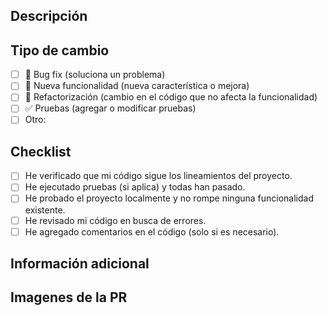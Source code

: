 ## Descripción

<!-- Describa brevemente qué cambios se realizaron y por qué. -->

## Tipo de cambio

<!-- Marque con una "X" el tipo de cambio que se ha realizado. -->

- [ ] 🐛 Bug fix (soluciona un problema)
- [ ] 🚀 Nueva funcionalidad (nueva característica o mejora)
- [ ] 🧹 Refactorización (cambio en el código que no afecta la funcionalidad)
- [ ] ✅ Pruebas (agregar o modificar pruebas)
- [ ] Otro: <!-- Describa aquí si es necesario -->

## Checklist

<!-- Asegúrate de cumplir con la mayoría de estos puntos antes de enviar la PR. -->

- [ ] He verificado que mi código sigue los lineamientos del proyecto.
- [ ] He ejecutado pruebas (si aplica) y todas han pasado.
- [ ] He probado el proyecto localmente y no rompe ninguna funcionalidad existente.
- [ ] He revisado mi código en busca de errores.
- [ ] He agregado comentarios en el código (solo si es necesario).

## Información adicional

<!-- Agregar cualquier información adicional que pueda ser útil durante la revisión de la PR. -->

## Imagenes de la PR

<!-- Agregar imágenes de la PR aquí para que se vean en la revisión de la PR. Solo si los cambios son visuales y minusculos.